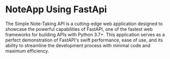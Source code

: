 
# NoteApp Using FastApi

The Simple Note-Taking API is a cutting-edge web application designed to showcase the powerful capabilities of FastAPI, one of the fastest web frameworks for building APIs with Python 3.7+. This application serves as a perfect demonstration of FastAPI's swift performance, ease of use, and its ability to streamline the development process with minimal code and maximum efficiency.

